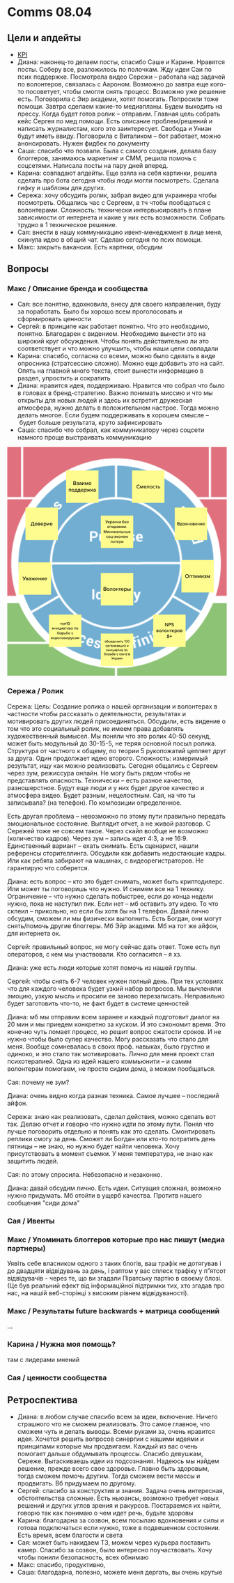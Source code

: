 # Comms 08.04

## Цели и апдейты

* [KPI](https://docs.google.com/spreadsheets/d/1qxu6R_ToVvPUXK439pKcS8pDluyzr6lt5AjGpI-F8wY/edit#gid=0)
* Диана: наконец-то делаем посты, спасибо Саше и Карине. Нравятся посты. Соберу все, разложилось по полочкам. Жду идеи Саи по псих поддержке. Посмотрела видео Сережи – работала над задачей по волонтеров, связалась с Аароном. Возможно до завтра еще кого-то посоветует, чтобы смогли снять процесс. Возможно уже решение есть. Поговорила с Эир академи, хотят помогать. Попросили тоже помощи. Завтра сделаем какие-то медиапланы. Будем выходить на прессу. Когда будет готов ролик – отправим. Главная цель собрать кейс Сергея по мед помощи. Есть описание проблем/решений и написать журналистам, кого это заинтересует. Свобода и Униан будут иметь ввиду. Поговорила с Виталиком – бот работает, можно анонсировать. Нужен фидбек по документу
* Саша: спасибо что позвали. Была с самого создания, делала базу блоггеров, занимаюсь маркетинг и СММ, решила помочь с соцсетями. Написала посты на пару дней вперед.
* Карина: совпадают апдейты. Еще взяла на себя картинки, решила сделать про бота сегодня чтобы люди могли посмотреть. Сделала гифку и шаблоны для других.
* Сережа: хочу обсудить ролик, забрал видео для украинера чтобы посмотреть. Общались час с Сергеем, в тч чтобы пообщаться с волонтерами. Сложность: технически интервьюировать в плане зависимости от интернета и какие у них есть возможности. Собрать трудно в 1 техническое решение.
* Сая: внести в нашу коммуникацию ивент-менеджмент в лице меня, скинула идею в общий чат. Сделаю сегодня по псих помощи.
* Макс: закрыть вакансии. Есть картнки, обсудим

## Вопросы

### Макс / Описание бренда и сообщества

* Сая: все понятно, вдохновила, внесу для своего направления, буду за поработать. Было бы хорошо всем проголосовать и сформировать ценности
* Сергей: в принципе как работает понятно. Что это необходимо, понятно. Благодарен с видением. Необходимо вынести это на широкий круг обсуждения. Чтобы понять действительно ли это соответствует и что можно улучшить, чтобы наши цели совпадали
* Карина: спасибо, согласна со всеми, можно было сделать в виде опросника \(стратсессию сложно\). Можно еще добавить это на сайт. Опять на главной много текста, стоит вынести информацию в раздел, упростить и сократить
* Диана: нравится идея, поддерживаю. Нравится что собрал что было в головах в бренд-стратегию. Важно понимать миссию и что мы открыты для новых людей и здесь их встретит дружеская атмосфера, нужно делать в положительном настрое. Тогда можно делать многое. Если будем поддерживать в хорошем смысле – будет больше результата, круто зафиксировать
* Саша: спасибо что собрал, как коммуникатору через соцсети намного проще выстраивать коммуникацию

![](../../.gitbook/assets/image%20%2885%29.png)

### Сережа / Ролик

Сережа: Цель: Создание ролика о нашей организации и волонтерах в частности чтобы рассказать о деятельности, результатах и мотивировать других людей присоединяться. Обсудили, есть видение о том что это социальный ролик, не имеем права добавлять художественный вымысел. Мы поняли что это ролик 40-50 секунд, может быть модульный до 30-15-5, не теряя основной посыл ролика. Структура от частного к общему, по теории 5 рукопожатий цепляет друг за друга. Один продолжает идею второго. Сложность: измеримый результат, ищу как можно реализовать. Сегодня общались с Сергеем через зум, режиссура онлайн. Не могу быть рядом чтобы не представлять опасность. Технически – есть разное качество, разношерстное. Будут еще люди и у них будет другое качество и атмосфера видео. Будет разным, нецелостным. Сая, на что ты записывала? \(на телефон\). По композиции определенное.

Есть другая проблема – невозможно по этому пути правильно передать эмоциональное состояние. Выглядит отчет, а не живой разговор. С Сережей тоже не совсем такое. Через скайп вообще не возможно \(количество кадров\). Через зум – запись идет 4:3, а не 16:9. Единственный вариант – ехать снимать. Есть сценарист, нашли референсы сторителлинга. Обсудили как добавить недостающие кадры. Или как ребята забирают на машинах, с видеорегистраторов. Не гарантирую что соберется. 

Диана: есть вопрос – кто это будет снимать, может быть криптодилерс. Или может ты поговоришь что нужно. И снимем все на 1 технику. Ограничение – что нужно сделать побыстрее, если до конца недели нужно, пока не наступил пик. Если нет – мб оставить эту идею. То что склеил – прикольно, но если бы хотя бы на 1 телефон. Давай лично обсудим, сможем ли мы физически выполнить. Есть Богдан, они могут снять/помочь другие блоггеры. Мб Эйр академи. Мб на тот же айфон, для интернета ок.

Сергей: правильный вопрос, не могу сейчас дать ответ. Тоже есть пул операторов, с кем мы участвовали. Кто согласится – я хз.

Диана: уже есть люди которые хотят помочь из нашей группы.

Сергей: чтобы снять 6-7 человек нужен полный день. При тех условиях что для каждого человека будет узкий набор вопросов. Мы вычленяли эмоцию, узкую мысль и просили ее заново перезаписать. Неправильно будет заготовить что-то, не факт будет в системе ценностей

Диана: мб мы отправим всем заранее и каждый подготовит диалог на 20 мин и мы приедем конкретно за куском. И это сэкономит время. Это конечно чуть ломает процесс, но решит вопрос сжатости сроков. И не нужно чтобы было супер качество. Могу рассказать что стало для меня. Вообще сомневалась в своих проф. навыках, было грустно и одиноко, и это стало так мотивировать. Лично для меня проект стал психотерапией. Одна из идей нашего коммьюнити – и самим волонтерам помогаем, не просто сидим дома, а можем пообщаться.

Сая: почему не зум?

Диана: очень видно когда разная техника. Самое лучшее – последний айфон.

Сережа: знаю как реализовать, сделал действия, можно сделать вот так. Делаю отчет и говорю что нужно идти по этому пути. Понял что лучше поговорить отдельно и понять как это сделать. Смонтировать реплики смогу за день. Сможет ли Богдан или кто-то потратить день пятницы – не знаю, но нужно будет найти человека. Хочу присутствовать в момент съемки. У меня температура, не знаю как защитить людей.

Сая: по этому спросила. Небезопасно и незаконно.

Диана: давай обсудим лично. Есть идеи. Ситуация сложная, возможно нужно придумать. Мб отойти в ущерб качества. Протитв нашего сообщения "сиди дома"

### Сая / Ивенты

### Макс / Упоминать блоггеров которые про нас пишут \(медиа партнеры\)

Уявіть себе власником одного з таких блогів, ваш трафік не дотягував і до двадцяти відвідувань за день, і раптом у вас сплеск трафіку у п”ятсот відвідувачів - через те, що ви згадали Піратську партію в своєму блозі. \(Це був реальний ефект від інформаційної підтримки тих, хто згадав про нас, на нашій веб-сторінці з високим рівнем відвідуваності\).

### Макс / Результаты future backwards + матрица сообщений

...

### Карина / Нужна моя помощь? 

там с лидерами мнений

### Сая / ценности сообщества

## Ретроспектива

* Диана: в любом случае спасибо всем за идеи, включение. Ничего страшного что не сможем реализовать. Это самое главное, что сможем чуть и делать выводы. Всеми руками за, очень нравится идея. Хочется решить вопросов синергии с нашими идеями и принципами которые мы продвигаем. Каждый из вас очень помогает дальше обдумывать процессы. Спасибо девушкам, Сереже. Вытаскиваешь идеи из подсознания. Надеюсь мы найдем решение, прежде всего свое здоровье. Главно быть здоровым, тогда сможем помочь другим. Тогда сможем вести массы и продвигать. Вб придумаем по другому.
* Сергей: спасибо за конструктив и знания. Задача очень интересная, обстоятельства сложные. Есть ньюансы, возможно требует новых решений и других углов зрения и ракурсов. Постараемся их найти, говорю так как понимаю о чем идет речь, будьте здоровы
* Карина: благодарна за созвон, всем посылаю вдохновения и силы и готова подключаться если нужно, тоже в подвешенном состоянии. Есть время, всем благости и света
* Сая: может быть накидаем ТЗ, можем через курьера поставить камер. Спасибо за созвон, было интересно поучаствовать. Хочу чтобы понили безопасность, всех обнимаю
* Макс: спасибо, продуктивно, 
* Саша: благодарна, полезно, можете меня дергать, вы очень крутые

